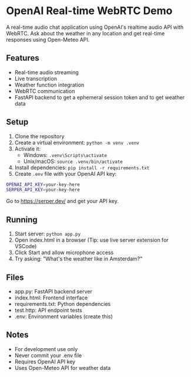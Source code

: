 # OpenAI Real-time WebRTC Demo

A real-time audio chat application using OpenAI's realtime audio API with WebRTC. Ask about the weather in any location and get real-time responses using Open-Meteo API.

## Features

- Real-time audio streaming
- Live transcription
- Weather function integration
- WebRTC communication
- FastAPI backend to get a ephemeral session token and to get weather data

## Setup

1. Clone the repository
2. Create a virtual environment: `python -m venv .venv`
3. Activate it: 
   - Windows: `.venv\Scripts\activate`
   - Unix/macOS: `source .venv/bin/activate`
4. Install dependencies: `pip install -r requirements.txt`
5. Create `.env` file with your OpenAI API key:   

```bash
OPENAI_API_KEY=your-key-here
SERPER_API_KEY=your-key-here
```

Go to https://serper.dev/ and get your API key.

## Running

1. Start server: `python app.py`
2. Open index.html in a browser (Tip: use live server extension for VSCode)
3. Click Start and allow microphone access
4. Try asking: "What's the weather like in Amsterdam?"

## Files

- app.py: FastAPI backend server
- index.html: Frontend interface
- requirements.txt: Python dependencies
- test.http: API endpoint tests
- .env: Environment variables (create this)

## Notes

- For development use only
- Never commit your .env file
- Requires OpenAI API key
- Uses Open-Meteo API for weather data